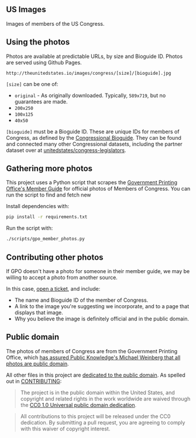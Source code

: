 ## US Images

Images of members of the US Congress.


## Using the photos

Photos are available at predictable URLs, by size and Bioguide ID. Photos are served using Github Pages.

```
http://theunitedstates.io/images/congress/[size]/[bioguide].jpg
```

`[size]` can be one of:

* `original` - As originally downloaded. Typically, `589x719`, but no guarantees are made.
* `200x250`
* `100x125`
* `40x50`

`[bioguide]` must be a Bioguide ID. These are unique IDs for members of Congress, as defined by the [Congressional Bioguide](http://bioguide.congress.gov). They can be found and connected many other Congressional datasets, including the partner dataset over at [unitedstates/congress-legislators](https://github.com/unitedstates/congress-legislators).


## Gathering more photos

This project uses a Python script that scrapes the [Government Printing Office's Member Guide](http://memberguide.gpo.gov/) for official photos of Members of Congress. You can run the script to find and fetch new

Install dependencies with:

```bash
pip install -r requirements.txt
```

Run the script with:

```bash
./scripts/gpo_member_photos.py
```


## Contributing other photos

If GPO doesn't have a photo for someone in their member guide, we may be willing to accept a photo from another source.

In this case, [open a ticket](/unitedstates/images/issues/new), and include:

* The name and Bioguide ID of the member of Congress.
* A link to the image you're suggesting we incorporate, and to a page that displays that image.
* Why you believe the image is definitely official and in the public domain.


## Public domain

The photos of members of Congress are from the Government Printing Office, which [has assured Public Knowledge's Michael Weinberg that all photos are public domain](https://github.com/sunlightlabs/congress/issues/432#issuecomment-34481338).

All other files in this project are [dedicated to the public domain](LICENSE). As spelled out in [CONTRIBUTING](CONTRIBUTING.md):

> The project is in the public domain within the United States, and copyright and related rights in the work worldwide are waived through the [CC0 1.0 Universal public domain dedication](http://creativecommons.org/publicdomain/zero/1.0/).

> All contributions to this project will be released under the CC0 dedication. By submitting a pull request, you are agreeing to comply with this waiver of copyright interest.
